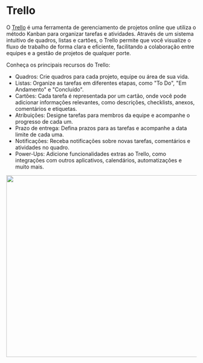 # Trello 

O [Trello](https://trello.com/pt-BR/) é uma ferramenta de gerenciamento de projetos online que utiliza o método Kanban para organizar tarefas e atividades. Através de um sistema intuitivo de quadros, listas e cartões, o Trello permite que você visualize o fluxo de trabalho de forma clara e eficiente, facilitando a colaboração entre equipes e a gestão de projetos de qualquer porte.

Conheça os principais recursos do Trello:

- Quadros: Crie quadros para cada projeto, equipe ou área de sua vida.
- Listas: Organize as tarefas em diferentes etapas, como "To Do", "Em Andamento" e "Concluído".
- Cartões: Cada tarefa é representada por um cartão, onde você pode adicionar informações relevantes, como descrições, checklists, anexos, comentários e etiquetas.
- Atribuições: Designe tarefas para membros da equipe e acompanhe o progresso de cada um.
- Prazo de entrega: Defina prazos para as tarefas e acompanhe a data limite de cada uma.
- Notificações: Receba notificações sobre novas tarefas, comentários e atividades no quadro.
- Power-Ups: Adicione funcionalidades extras ao Trello, como integrações com outros aplicativos, calendários, automatizações e muito mais.
  
<p align="center">
<img src="https://github.com/rafael-torres-nantes/Study-MetodosAgeisDeAaZ/assets/58231791/3501d0b0-f360-439b-9d6a-87b233eb4e94" width="720" height="480">
</p>
